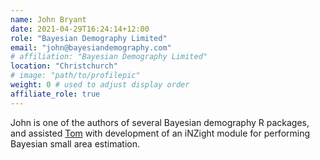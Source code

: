 ```yaml
---
name: John Bryant
date: 2021-04-29T16:24:14+12:00
role: "Bayesian Demography Limited"
email: "john@bayesiandemography.com"
# affiliation: "Bayesian Demography Limited"
location: "Christchurch"
# image: "path/to/profilepic"
weight: 0 # used to adjust display order
affiliate_role: true
---
```


John is one of the authors of several Bayesian demography R packages, and assisted [Tom](/team/tom) with development of an iNZight module for performing Bayesian small area estimation.
